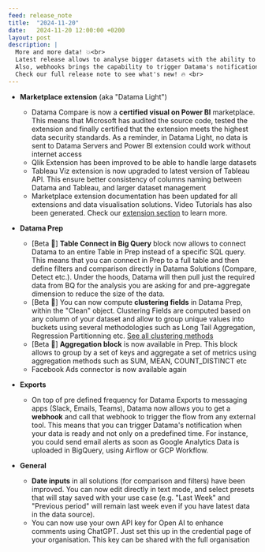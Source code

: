 ```yaml
---
feed: release_note
title:  "2024-11-20"
date:   2024-11-20 12:00:00 +0200
layout: post
description: |
  More and more data! 💥<br>
  Latest release allows to analyse bigger datasets with the ability to connect directly to full bigquery tables or cluster and aggregate directly in Datama Prep.<br>
  Also, webhooks brings the capability to trigger Datama's notification on demand 🥳<br>
  Check our full release note to see what's new! 🔥 <br>
---
```


* **Marketplace extension** (aka "Datama Light")
  * Datama Compare is now a **certified visual on Power BI** marketplace. This means that Microsoft has audited the source code, tested the extension and finally certified that the extension meets the highest data security standards. As a reminder, in Datama Light, no data is sent to Datama Servers and Power BI extension could work without internet access
  * Qlik Extension has been improved to be able to handle large datasets
  * Tableau Viz extension is now upgraded to latest version of Tableau API. This ensure better consistency of columns naming between Datama and Tableau, and larger dataset management
  * Marketplace extension documentation has been updated for all extensions and data visualisation solutions. Video Tutorials has also been generated. Check our [extension section]({{site.url}}/{{site.baseurl}}/extensions/how-to-use/index.html) to learn more.

* **Datama Prep**
  * [Beta 🧪] **Table Connect in Big Query** block now allows to connect Datama to an entire Table in Prep instead of a specific SQL query. This means that you can connect in Prep to a full table and then define filters and comparison directly in Datama Solutions (Compare, Detect etc.). Under the hoods, Datama will then pull just the required data from BQ for the analysis you are asking for and pre-aggregate dimension to reduce the size of the data. 
  * [Beta 🧪] You can now compute **clustering fields** in Datama Prep, within the "Clean" object. Clustering Fields are computed based on any column of your dataset and allow to group unique values into buckets using several methodologies such as Long Tail Aggregation, Regression Partitionning etc. [See all clustering methods]({{site.url}}/{{site.baseurl}}/core_app/new/prep/clustering#clustering-methods)
  * [Beta 🧪] **Aggregation block** is now available in Prep. This block allows to group by a set of keys and aggregate a set of metrics using aggregation methods such as SUM, MEAN, COUNT_DISTINCT etc
  * Facebook Ads connector is now available again

* **Exports**
  * On top of pre defined frequency for Datama Exports to messaging apps (Slack, Emails, Teams), Datama now allows you to get a **webhook** and call that webhook to trigger the flow from any external tool. This means that you can trigger Datama's notification when your data is ready and not only on a predefined time. For instance, you could send email alerts as soon as Google Analytics Data is uploaded in BigQuery, using Airflow or GCP Workflow.


* **General**
  * **Date inputs** in all solutions (for comparison and filters) have been improved. You can now edit directly in text mode, and select presets that will stay saved with your use case (e.g. "Last Week" and "Previous period" will remain last week even if you have latest data in the data source).
  * You can now use your own API key for Open AI to enhance comments using ChatGPT. Just set this up in the credential page of your organisation. This key can be shared with the full organisation
